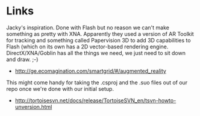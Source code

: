 # Links #

Jacky's inspiration.  Done with Flash but no reason we can't make something as pretty with XNA.  Apparently they used a version of AR Toolkit for tracking and something called Papervision 3D to add 3D capabilities to Flash (which on its own has a 2D vector-based rendering engine.  DirectX/XNA/Goblin has all the things we need, we just need to sit down and draw.  ;-)
  * http://ge.ecomagination.com/smartgrid/#/augmented_reality

This might come handy for taking the .csproj and the .suo files out of our repo once we're done with our initial setup.
  * http://tortoisesvn.net/docs/release/TortoiseSVN_en/tsvn-howto-unversion.html